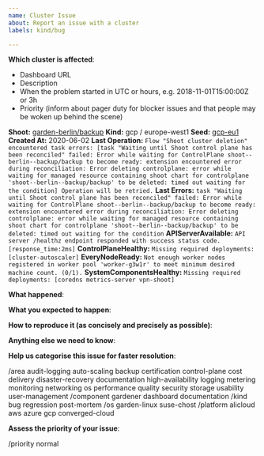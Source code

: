```yaml
---
name: Cluster Issue
about: Report an issue with a cluster
labels: kind/bug

---
```


**Which cluster is affected**:

  - Dashboard URL
  - Description
  - When the problem started in UTC or hours, e.g. 2018-11-01T15:00:00Z or 3h
  - Priority (inform about pager duty for blocker issues and that people may be woken up behind the scene)

**Shoot:** [garden-berlin/backup](https://dashboard.garden.canary.k8s.ondemand.com/namespace/garden-berlin/shoots/backup)
**Kind:** gcp / europe-west1
**Seed:** [gcp-eu1](https://dashboard.garden.canary.k8s.ondemand.com/namespace/garden/shoots/gcp-eu1)
**Created At:** 2020-06-02
**Last Operation:** ` Flow "Shoot cluster deletion" encountered task errors: [task "Waiting until Shoot control plane has been reconciled" failed: Error while waiting for ControlPlane shoot--berlin--backup/backup to become ready: extension encountered error during reconciliation: Error deleting controlplane: error while waiting for managed resource containing shoot chart for controlplane 'shoot--berlin--backup/backup' to be deleted: timed out waiting for the condition] Operation will be retried. `
**Last Errors:** ` task "Waiting until Shoot control plane has been reconciled" failed: Error while waiting for ControlPlane shoot--berlin--backup/backup to become ready: extension encountered error during reconciliation: Error deleting controlplane: error while waiting for managed resource containing shoot chart for controlplane 'shoot--berlin--backup/backup' to be deleted: timed out waiting for the condition `
**APIServerAvailable:** ` API server /healthz endpoint responded with success status code. [response_time:2ms] `
**ControlPlaneHealthy:** ` Missing required deployments: [cluster-autoscaler] `
**EveryNodeReady:** ` Not enough worker nodes registered in worker pool 'worker-g3w1r' to meet minimum desired machine count. (0/1). `
**SystemComponentsHealthy:** ` Missing required deployments: [coredns metrics-server vpn-shoot] `


**What happened**:

**What you expected to happen**:

**How to reproduce it (as concisely and precisely as possible)**:

**Anything else we need to know**:

**Help us categorise this issue for faster resolution**:

<!-- First word is category, all consecutive words narrow it down. -->
<!-- Please delete every word that doesn't fit here/from your PoV. -->
/area        audit-logging auto-scaling backup certification control-plane cost delivery disaster-recovery documentation high-availability logging metering monitoring networking os performance quality security storage usability user-management
/component   gardener dashboard documentation
/kind        bug regression post-mortem
/os          garden-linux suse-chost
/platform    alicloud aws azure gcp converged-cloud

**Assess the priority of your issue**:

<!-- Keep the next line if this issue has no high urgency. Delete the line, if you go for a higher priority. -->
/priority normal

<!-- Uncomment the following line, if you believe this is a critical issue OR... -->
<!-- /priority critical -->

<!-- ...uncomment the following line, if this issue has direct customer impact and requires our SRE staff to be paged (at night/on weekends). Use only if business continuity is at risk! -->
<!-- /priority blocker -->
